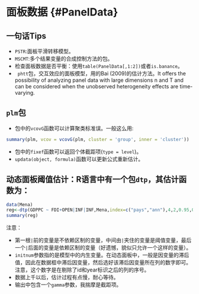 


# 面板数据 {#PanelData}
## 一句话Tips
- `PSTR`:面板平滑转移模型。
- `MSCMT`:多个结果变量的合成控制方法的包。
- 检查面板数据是否平衡：使用`table(PanelData[,1:2])`或者`is.banance`。
- ` phtt`包，交互效应的面板模型，用的Bai (2009)的估计方法。It offers the possibility of analyzing panel data with large dimensions n and T and can be considered when the unobserved heterogeneity effects are time-varying.

## `plm`包
- 包中的`vcovG`函数可以计算聚类标准误。一般这么用:

```r
summary(plm, vcov = vcovG(plm, cluster = 'group', inner = 'cluster'))
```

- 包中的`fixef`函数可以返回个体截距项(`type = level`)。
- `updata(object, formula)`函数可以更新公式重新估计。

## 动态面板阈值估计：R语言中有一个包`dtp`，其估计函数为：

```r
data(Mena)
reg<-dtp(GDPPC ~ FDI+OPEN|INF|INF,Mena,index=c("pays","ann"),4,2,0.95,0.8,1,graph = TRUE)
summary(reg)
```
注意：

- 第一根`|`前的变量是不依赖区制的变量，中间由`|`夹住的变量是阈值变量，最后一个`|`后面的变量是依赖区制的变量（好遗憾，貌似只允许一个这样的变量）。
- `initnum`参数指的是模型中的内生变量。在动态面板中，一般是因变量的滞后值，因此在数据框中滞后因变量，然后选好该滞后因变量所在列的数字即可。注意，这个数字是在剔除了id和year标识之后的列的序号。
- 数据上千以后，估计过程有点慢，耐心等待。
- 输出中包含一个`gamma`参数，我揣摩是截距项。
